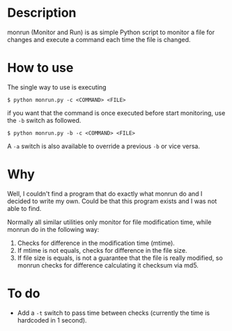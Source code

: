 Description
===========

monrun (Monitor and Run) is as simple Python script to monitor a file for
changes and execute a command each time the file is changed.

How to use
==========

The single way to use is executing

    $ python monrun.py -c <COMMAND> <FILE>

if you want that the command is once executed before start monitoring, use the
`-b` switch as followed.

    $ python monrun.py -b -c <COMMAND> <FILE>

A `-a` switch is also available to override a previous `-b` or vice versa.

Why
===

Well, I couldn't find a program that do exactly what monrun do and I decided to
write my own. Could be that this program exists and I was not able to find.

Normally all similar utilities only monitor for file modification time, while
monrun do in the following way:

1. Checks for difference in the modification time (mtime).
2. If mtime is not equals, checks for difference in the file size.
3. If file size is equals, is not a guarantee that the file is really modified,
   so monrun checks for difference calculating it checksum via md5.

To do
=====

- Add a `-t` switch to pass time between checks (currently the time is hardcoded
  in 1 second).
